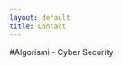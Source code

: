 ```yaml
---
layout: default
title: Contact
---
```


#Algorismi - Cyber Security

<form method="post" action="https://forms.un-static.com/forms/e2e3efd575d30bd60192055c1937d960fbc85476">